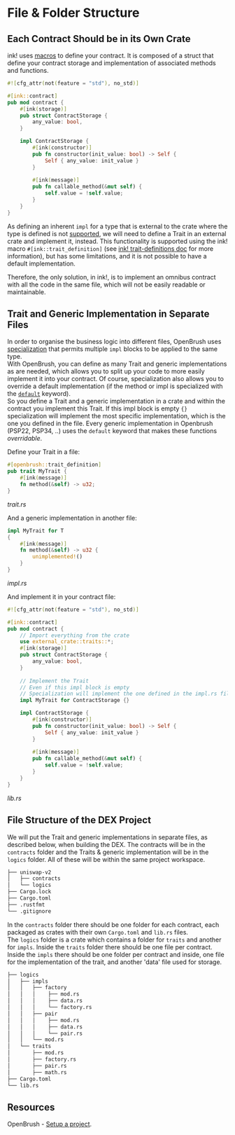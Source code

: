 # File & Folder Structure

## Each Contract Should be in its Own Crate

ink! uses [macros](https://use.ink/macros-attributes) to define your contract. It is composed of a struct that define your contract storage and implementation of associated methods and functions.

```rust
#![cfg_attr(not(feature = "std"), no_std)]

#[ink::contract]
pub mod contract {
    #[ink(storage)]
    pub struct ContractStorage {
        any_value: bool,
    }

    impl ContractStorage {
        #[ink(constructor)]
        pub fn constructor(init_value: bool) -> Self {
            Self { any_value: init_value }
        }
        
        #[ink(message)]
        pub fn callable_method(&mut self) {
            self.value = !self.value;
        }
    }
}
```

As defining an inherent `impl` for a type that is external to the crate where the type is defined is not [supported](https://doc.rust-lang.org/error_codes/E0116.html), we will need to define a Trait in an external crate and implement it, instead. This functionality is supported using the ink! macro `#[ink::trait_definition]` (see [ink! trait-definitions doc](https://use.ink/basics/trait-definitions/) for more information), but has some limitations, and it is not possible to have a default implementation.  

Therefore, the only solution, in ink!, is to implement an omnibus contract with all the code in the same file, which will not be easily readable or maintainable.

## Trait and Generic Implementation in Separate Files

In order to organise the business logic into different files, OpenBrush uses [specialization](https://github.com/rust-lang/rfcs/pull/1210) that permits multiple `impl` blocks to be applied to the same type.  
With OpenBrush, you can define as many Trait and generic implementations as are needed, which allows you to split up your code to more easily implement it into your contract. Of course, specialization also allows you to override a default implementation (if the method or impl is specialized with the [`default`](https://github.com/rust-lang/rfcs/blob/master/text/1210-impl-specialization.md#the-default-keyword) keyword).   
So you define a Trait and a generic implementation in a crate and within the contract you implement this Trait. If this impl block is empty `{}` specialization will implement the most specific implementation, which is the one you defined in the file. Every generic implementation in Openbrush (PSP22, PSP34, ..) uses the `default` keyword that makes these functions *overridable*.

Define your Trait in a file:

```rust
#[openbrush::trait_definition]
pub trait MyTrait {
    #[ink(message)]
    fn method(&self) -> u32;
}
```
*trait.rs*

And a generic implementation in another file:
```rust
impl MyTrait for T
{
    #[ink(message)]
    fn method(&self) -> u32 {
        unimplemented!()
    }
}
```
*impl.rs*

And implement it in your contract file:
```rust
#![cfg_attr(not(feature = "std"), no_std)]

#[ink::contract]
pub mod contract {
    // Import everything from the crate
    use external_crate::traits::*;
    #[ink(storage)]
    pub struct ContractStorage {
        any_value: bool,
    }
    
    // Implement the Trait
    // Even if this impl block is empty
    // Specialization will implement the one defined in the impl.rs file
    impl MyTrait for ContractStorage {}

    impl ContractStorage {
        #[ink(constructor)]
        pub fn constructor(init_value: bool) -> Self {
            Self { any_value: init_value }
        }
        
        #[ink(message)]
        pub fn callable_method(&mut self) {
            self.value = !self.value;
        }
    }
}
```
*lib.rs*

## File Structure of the DEX Project

We will put the Trait and generic implementations in separate files, as described below, when building the DEX.
The contracts will be in the `contracts` folder and the Traits & generic implementation will be in the `logics` folder. All of these will be within the same project workspace.

```bash
├── uniswap-v2
│   ├── contracts
│   └── logics
├── Cargo.lock
├── Cargo.toml
├── .rustfmt
└── .gitignore
```

In the `contracts` folder there should be one folder for each contract, each packaged as crates with their own `Cargo.toml` and `lib.rs` files.    
The `logics` folder is a crate which contains a folder for `traits` and another for `impls`.
Inside the `traits` folder there should be one file per contract. Inside the `impls` there should be one folder per contract and inside, one file for the implementation of the trait, and another 'data' file used for storage.

```bash
├── logics
│   ├── impls
│   │   ├── factory
│   │   │    ├── mod.rs
│   │   │    ├── data.rs
│   │   │    └── factory.rs
│   │   ├── pair
│   │   │    ├── mod.rs
│   │   │    ├── data.rs
│   │   │    └── pair.rs
│   │   └── mod.rs
│   └── traits
│       ├── mod.rs
│       ├── factory.rs
│       ├── pair.rs
│       ├── math.rs
├── Cargo.toml
└── lib.rs
```


## Resources 
OpenBrush - [Setup a project](https://docs.openbrush.io/smart-contracts/example/setup_project).
